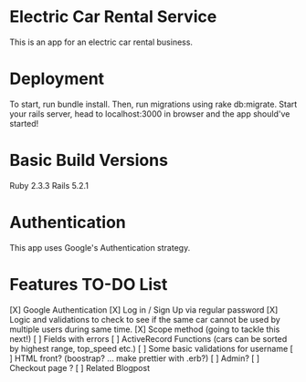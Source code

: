 # Electric Car Rental Service
  This is an app for an electric car rental business.

# Deployment
  To start, run bundle install. Then, run migrations using rake db:migrate. Start your rails server, head to localhost:3000 in browser and the app should've started!

# Basic Build Versions
  Ruby 2.3.3
  Rails 5.2.1

# Authentication
  This app uses Google's Authentication strategy.

# Features TO-DO List  
  [X] Google Authentication
  [X] Log in / Sign Up via regular password
  [X] Logic and validations to check to see if the same car cannot be used by multiple users during same time.
  [X] Scope method (going to tackle this next!)
  [ ] Fields with errors
  [ ] ActiveRecord Functions (cars can be sorted by highest range, top_speed etc.)
  [ ] Some basic validations for username
  [ ] HTML front? (boostrap? ... make prettier with .erb?)
  [ ] Admin?
  [ ] Checkout page ?
  [ ] Related Blogpost

